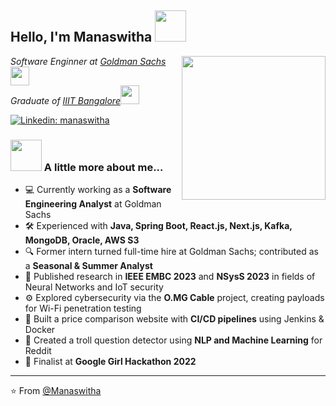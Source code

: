 <h2> Hello, I'm Manaswitha <img src="https://media.giphy.com/media/mGcNjsfWAjY5AEZNw6/giphy.gif" width="50"></h2>
<img align='right' src="https://media.giphy.com/media/ieyl9zmCjO4b4t6qoY/giphy.gif" width="230">
<p><em>Software Enginner at <a href="https://www.goldmansachs.com/">Goldman Sachs</a><img src="https://media.giphy.com/media/WUlplcMpOCEmTGBtBW/giphy.gif" width="30"></br>Graduate of <a href="https://www.iiitb.ac.in/">IIIT Bangalore</a><img src="https://media.giphy.com/media/fYSnHlufseco8Fh93Z/giphy.gif" width="30"> 
</em></p>


[![Linkedin: manaswitha](https://img.shields.io/badge/-manaswitha-blue?style=flat-square&logo=Linkedin&logoColor=white&link=https://www.linkedin.com/in/manaswitha-reddy-kauluri/)](https://www.linkedin.com/in/manaswitha-reddy-kauluri/)


### <img src="https://media.giphy.com/media/VgCDAzcKvsR6OM0uWg/giphy.gif" width="50"> A little more about me...  

- 💻 Currently working as a **Software Engineering Analyst** at Goldman Sachs  
- 🛠️ Experienced with **Java, Spring Boot, React.js, Next.js, Kafka, MongoDB, Oracle, AWS S3**
- 🔍 Former intern turned full-time hire at Goldman Sachs; contributed as a **Seasonal & Summer Analyst**
- 🔬 Published research in **IEEE EMBC 2023** and **NSysS 2023** in fields of Neural Networks and IoT security
- ⚙️ Explored cybersecurity via the **O.MG Cable** project, creating payloads for Wi-Fi penetration testing
- 🛒 Built a price comparison website with **CI/CD pipelines** using Jenkins & Docker
- 🤖 Created a troll question detector using **NLP and Machine Learning** for Reddit
- 🏅 Finalist at **Google Girl Hackathon 2022**

---

⭐️ From [@Manaswitha](https://github.com/manaswitha2000)
